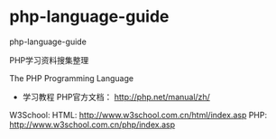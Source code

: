 # php-language-guide
php-language-guide

PHP学习资料搜集整理

The PHP Programming Language

- 学习教程
PHP官方文档： http://php.net/manual/zh/


W3School:
HTML: http://www.w3school.com.cn/html/index.asp
PHP:  http://www.w3school.com.cn/php/index.asp
